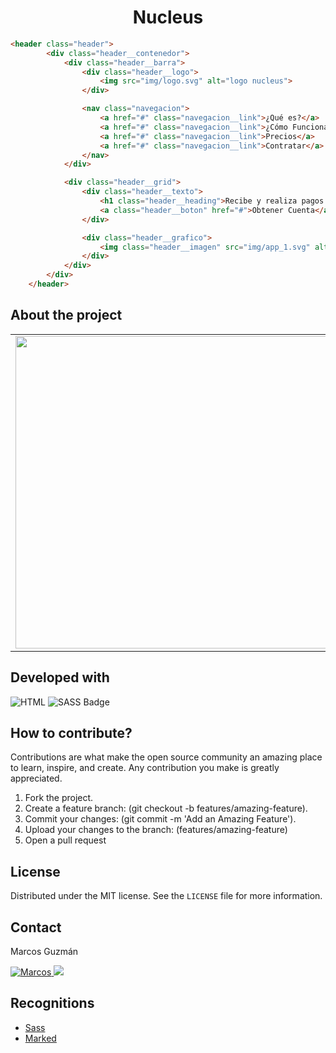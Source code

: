 <h1 align="center">Nucleus</h1>

```html
<header class="header">
        <div class="header__contenedor">
            <div class="header__barra">
                <div class="header__logo">
                    <img src="img/logo.svg" alt="logo nucleus">
                </div>

                <nav class="navegacion">
                    <a href="#" class="navegacion__link">¿Qué es?</a>
                    <a href="#" class="navegacion__link">¿Cómo Funciona?</a>
                    <a href="#" class="navegacion__link">Precios</a>
                    <a href="#" class="navegacion__link">Contratar</a>
                </nav>
            </div>

            <div class="header__grid">
                <div class="header__texto">
                    <h1 class="header__heading">Recibe y realiza pagos en tu celular con nucleus</h1>
                    <a class="header__boton" href="#">Obtener Cuenta</a>
                </div>

                <div class="header__grafico">
                    <img class="header__imagen" src="img/app_1.svg" alt="imagen nucleus app ">
                </div>
            </div>
        </div>
    </header>
```
## About the project
<table width="100%">
    <tbody width="100%">
        <tr>
            <td rowspan=5 align="rigth">
                <img src="https://github.com/marcosguz/nucleus/assets/75583218/8e79db60-1b61-4522-a31a-9db9af79aea3" width="500px">
            </td>
        </tr>
        <tr>
            <td align="justify">This web application is developed for educational purposes to implement preprocessor code.</td>
        </tr>
        <tr>
            <td align="justify">
				<a href="https://nucleus-pay.netlify.app/">Nucleus</a>
			</td>
        </tr>
    </tbody>
</table>

## Developed with
![HTML](https://img.shields.io/badge/HTML5-E34F26?style=for-the-badge&logo=html5&logoColor=white)
![SASS Badge](https://img.shields.io/badge/Sass-CC6699?style=for-the-badge&logo=sass&logoColor=white)

## How to contribute?
Contributions are what make the open source community an amazing place to learn, inspire, and create. Any contribution you make is greatly appreciated.

1. Fork the project.
2. Create a feature branch: (git checkout -b features/amazing-feature).
3. Commit your changes: (git commit -m 'Add an Amazing Feature').
4. Upload your changes to the branch: (features/amazing-feature)
5. Open a pull request

## License
Distributed under the MIT license. See the `LICENSE` file for more information.

## Contact
Marcos Guzmán

<a href="https://www.linkedin.com/in/marcos-guzman-nazareno" target="blank">
      <img src="https://img.shields.io/badge/LinkedIn-0077B5?style=for-the-badge&logo=linkedin&logoColor=white" alt="Marcos"/>
</a>
<a href="https://twitter.com/marccosgz" target="blank">
      <img src="https://img.shields.io/badge/Twitter-1DA1F2?style=for-the-badge&logo=twitter&logoColor=white" />
</a>

## Recognitions
- [Sass](https://github.com/sass/sass)
- [Marked](https://marked.js.org/)
